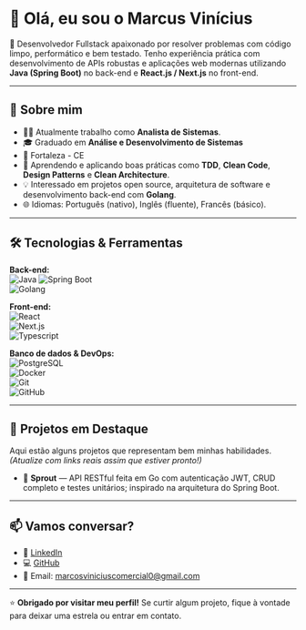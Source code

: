 # 👋 Olá, eu sou o Marcus Vinícius

🎯 Desenvolvedor Fullstack apaixonado por resolver problemas com código limpo, performático e bem testado. Tenho experiência prática com desenvolvimento de APIs robustas e aplicações web modernas utilizando **Java (Spring Boot)** no back-end e **React.js / Next.js** no front-end.

---

## 🚀 Sobre mim

- 👨‍💻 Atualmente trabalho como **Analista de Sistemas**.
- 🎓 Graduado em **Análise e Desenvolvimento de Sistemas**
- 📍 Fortaleza - CE
- 🌱 Aprendendo e aplicando boas práticas como **TDD**, **Clean Code**, **Design Patterns** e **Clean Architecture**.
- 💡 Interessado em projetos open source, arquitetura de software e desenvolvimento back-end com **Golang**.
- 🌐 Idiomas: Português (nativo), Inglês (fluente), Francês (básico).

---

## 🛠️ Tecnologias & Ferramentas

**Back-end:**  
![Java](https://img.shields.io/badge/Java-ED8B00?style=flat&logo=java&logoColor=white) 
![Spring Boot](https://img.shields.io/badge/Spring_Boot-6DB33F?style=flat&logo=spring-boot&logoColor=white)  
![Golang](https://img.shields.io/badge/Go-00ADD8?style=flat&logo=go&logoColor=white)

**Front-end:**  
![React](https://img.shields.io/badge/React-20232A?style=flat&logo=react&logoColor=61DAFB)  
![Next.js](https://img.shields.io/badge/Next.js-000000?style=flat&logo=nextdotjs&logoColor=white)  
![Typescript](https://img.shields.io/badge/TypeScript-007ACC?style=flat&logo=typescript&logoColor=white)

**Banco de dados & DevOps:**  
![PostgreSQL](https://img.shields.io/badge/PostgreSQL-316192?style=flat&logo=postgresql&logoColor=white)  
![Docker](https://img.shields.io/badge/Docker-2496ED?style=flat&logo=docker&logoColor=white)  
![Git](https://img.shields.io/badge/Git-F05032?style=flat&logo=git&logoColor=white)  
![GitHub](https://img.shields.io/badge/GitHub-181717?style=flat&logo=github&logoColor=white)

---

## 📌 Projetos em Destaque

Aqui estão alguns projetos que representam bem minhas habilidades. *(Atualize com links reais assim que estiver pronto!)*

- 🧠 **Sprout** — API RESTful feita em Go com autenticação JWT, CRUD completo e testes unitários; inspirado na arquitetura do Spring Boot.  

---

## 📫 Vamos conversar?

- 💼 [LinkedIn](https://linkedin.com/in/marcus-vinícius-59b0a0355)
- 💻 [GitHub](https://github.com/publiusvergilius)
- 📧 Email: marcosviniciuscomercial0@gmail.com

---

⭐️ **Obrigado por visitar meu perfil!** Se curtir algum projeto, fique à vontade para deixar uma estrela ou entrar em contato.
